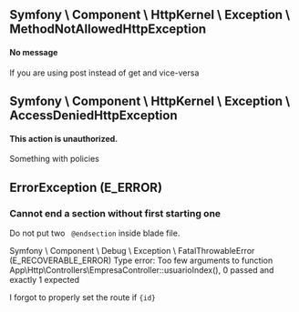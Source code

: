 ## Symfony \ Component \ HttpKernel \ Exception \ MethodNotAllowedHttpException
#### No message
If you are using post instead of get  and vice-versa


## Symfony \ Component \ HttpKernel \ Exception \ AccessDeniedHttpException
#### This action is unauthorized.
Something with policies

## ErrorException (E_ERROR)
### Cannot end a section without first starting one
Do not put two ` @endsection` inside blade file.  


Symfony \ Component \ Debug \ Exception \ FatalThrowableError (E_RECOVERABLE_ERROR)
Type error: Too few arguments to function App\Http\Controllers\EmpresaController::usuarioIndex(), 0 passed and exactly 1 expected

I forgot to properly set the route if `{id}` 
